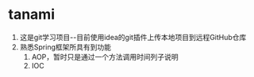 # tanami
1. 这是git学习项目--目前使用idea的git插件上传本地项目到远程GitHub仓库
2. 熟悉Spring框架所具有到功能
    1. AOP，暂时只是通过一个方法调用时间列子说明
    2. IOC
